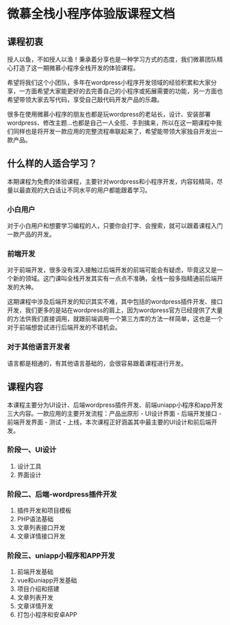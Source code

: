 # 微慕全栈小程序体验版课程文档

## 课程初衷
授人以鱼，不如授人以渔！秉承着分享也是一种学习方式的态度，我们微慕团队精心打造了这一期微慕小程序全栈开发的体验课程。

希望将我们这个小团队，多年在wordpress小程序开发领域的经验积累和大家分享，一方面希望大家能更好的去完善自己的小程序或拓展需要的功能，另一方面也希望带领大家去写代码，享受自己敲代码开发产品的乐趣。

很多在使用微慕小程序的朋友也都是玩wordpress的老站长，设计、安装部署wordpress、修改主题...也都是自己一人全揽、手到擒来，所以在这一期课程中我们同样也是将开发一款应用的完整流程串联起来了，希望能带领大家独自开发出一款产品。

## 什么样的人适合学习？
本期课程为免费的体验课程，主要针对wordpress和小程序开发，内容较精简，尽量以最直观的大白话让不同水平的用户都能跟着学习。

### 小白用户
对于小白用户和想要学习编程的人，只要你会打字、会搜索，就可以跟着课程入门一款产品的开发。

### 前端开发
对于前端开发，很多没有深入接触过后端开发的前端可能会有疑虑，毕竟这又是一个新的领域。这门课叫全栈开发其实有一点点不准确，全栈一般多指精通前后端开发的大神。

这期课程中涉及后端开发的知识其实不难，其中包括的wordpress插件开发、接口开发，我们更多的是站在wordpress的肩上，因为wordpress官方已经提供了大量的方法供我们直接调用，就跟前端调用一个第三方库的方法一样简单，这也是一个对于前端想尝试进行后端开发的不错机会。

### 对于其他语言开发者
语言都是相通的，有其他语言基础的，会很容易跟着课程进行开发。

## 课程内容
本课程主要分为UI设计、后端wordpress插件开发、前端uniapp小程序和app开发三大内容。一款应用的主要开发流程：产品出原形 - UI设计界面 - 后端开发接口 - 前端开发界面 - 测试 - 上线，本次课程正好涵盖其中最主要的UI设计和前后端开发。

### 阶段一、UI设计
1. 设计工具
2. 界面设计

### 阶段二、后端-wordpress插件开发
1. 插件开发和项目模板
2. PHP语法基础
3. 文章列表接口开发
4. 文章详情接口开发

### 阶段三、uniapp小程序和APP开发
1. 前端开发基础
2. vue和uniapp开发基础
3. 项目介绍和搭建
4. 文章列表开发
5. 文章详情开发
6. 打包小程序和安卓APP